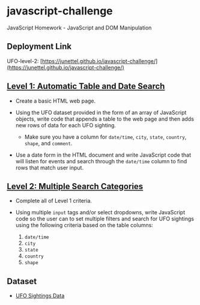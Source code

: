 # javascript-challenge
JavaScript Homework - JavaScript and DOM Manipulation

## Deployment Link
UFO-level-2: [https://junettel.github.io/javascript-challenge/](https://junettel.github.io/javascript-challenge/)

## [Level 1: Automatic Table and Date Search](/UFO-level-1)

* Create a basic HTML web page.

* Using the UFO dataset provided in the form of an array of JavaScript objects, write code that appends a table to the web page and then adds new rows of data for each UFO sighting.

  * Make sure you have a column for `date/time`, `city`, `state`, `country`, `shape`, and `comment`.

* Use a date form in the HTML document and write JavaScript code that will listen for events and search through the `date/time` column to find rows that match user input.

## [Level 2: Multiple Search Categories](/UFO-level-2)

* Complete all of Level 1 criteria.

* Using multiple `input` tags and/or select dropdowns, write JavaScript code so the user can to set multiple filters and search for UFO sightings using the following criteria based on the table columns:

  1. `date/time`
  2. `city`
  3. `state`
  4. `country`
  5. `shape`

## Dataset

* [UFO Sightings Data](static/js/data.js)
